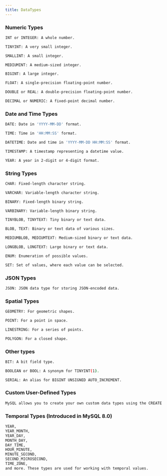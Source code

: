 ```yaml
---
title: DataTypes
---
```

### Numeric Types
```bash
INT or INTEGER: A whole number.

TINYINT: A very small integer.

SMALLINT: A small integer.

MEDIUMINT: A medium-sized integer.

BIGINT: A large integer.

FLOAT: A single-precision floating-point number.

DOUBLE or REAL: A double-precision floating-point number.

DECIMAL or NUMERIC: A fixed-point decimal number.
```

### Date and Time Types
```bash
DATE: Date in 'YYYY-MM-DD' format.

TIME: Time in 'HH:MM:SS' format.

DATETIME: Date and time in 'YYYY-MM-DD HH:MM:SS' format.

TIMESTAMP: A timestamp representing a datetime value.

YEAR: A year in 2-digit or 4-digit format.
```

### String Types
 ```bash
CHAR: Fixed-length character string.

VARCHAR: Variable-length character string.

BINARY: Fixed-length binary string.

VARBINARY: Variable-length binary string.

TINYBLOB, TINYTEXT: Tiny binary or text data.

BLOB, TEXT: Binary or text data of various sizes.

MEDIUMBLOB, MEDIUMTEXT: Medium-sized binary or text data.

LONGBLOB, LONGTEXT: Large binary or text data.

ENUM: Enumeration of possible values.

SET: Set of values, where each value can be selected.
```

### JSON Types
```bash
JSON: JSON data type for storing JSON-encoded data.
```

### Spatial Types
```bash
GEOMETRY: For geometric shapes.

POINT: For a point in space.

LINESTRING: For a series of points.

POLYGON: For a closed shape.
```

### Other types
```bash
BIT: A bit field type.

BOOLEAN or BOOL: A synonym for TINYINT(1).

SERIAL: An alias for BIGINT UNSIGNED AUTO_INCREMENT.
```

### Custom User-Defined Types
```bash
MySQL allows you to create your own custom data types using the CREATE TYPE statement.
```

### Temporal Types (Introduced in MySQL 8.0)
```bash
YEAR,
YEAR_MONTH,
YEAR_DAY,
MONTH_DAY,
DAY_TIME,
HOUR_MINUTE,
MINUTE_SECOND,
SECOND_MICROSECOND,
TIME_ZONE,
and more. These types are used for working with temporal values.
```
